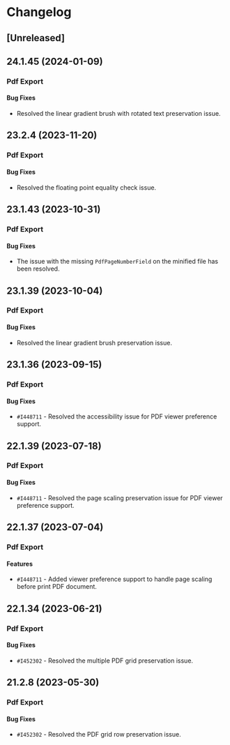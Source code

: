 # Changelog

## [Unreleased]

## 24.1.45 (2024-01-09)

### Pdf Export

#### Bug Fixes

- Resolved the linear gradient brush with rotated text preservation issue.

## 23.2.4 (2023-11-20)

### Pdf Export

#### Bug Fixes

- Resolved the floating point equality check issue.

## 23.1.43 (2023-10-31)

### Pdf Export

#### Bug Fixes

- The issue with the missing `PdfPageNumberField` on the minified file has been resolved.

## 23.1.39 (2023-10-04)

### Pdf Export

#### Bug Fixes

- Resolved the linear gradient brush preservation issue.

## 23.1.36 (2023-09-15)

### Pdf Export

#### Bug Fixes

- `#I448711` - Resolved the accessibility issue for PDF viewer preference support.

## 22.1.39 (2023-07-18)

### Pdf Export

#### Bug Fixes

- `#I448711` - Resolved the page scaling preservation issue for PDF viewer preference support.

## 22.1.37 (2023-07-04)

### Pdf Export

#### Features

- `#I448711` - Added viewer preference support to handle page scaling before print PDF document.

## 22.1.34 (2023-06-21)

### Pdf Export

#### Bug Fixes

- `#I452302` - Resolved the multiple PDF grid preservation issue.

## 21.2.8 (2023-05-30)

### Pdf Export

#### Bug Fixes

- `#I452302` - Resolved the PDF grid row preservation issue.